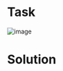 # Task
![image](https://user-images.githubusercontent.com/44528004/132819566-2f6e9cab-3607-47cd-9277-7497cfd25a0a.png)

# Solution
